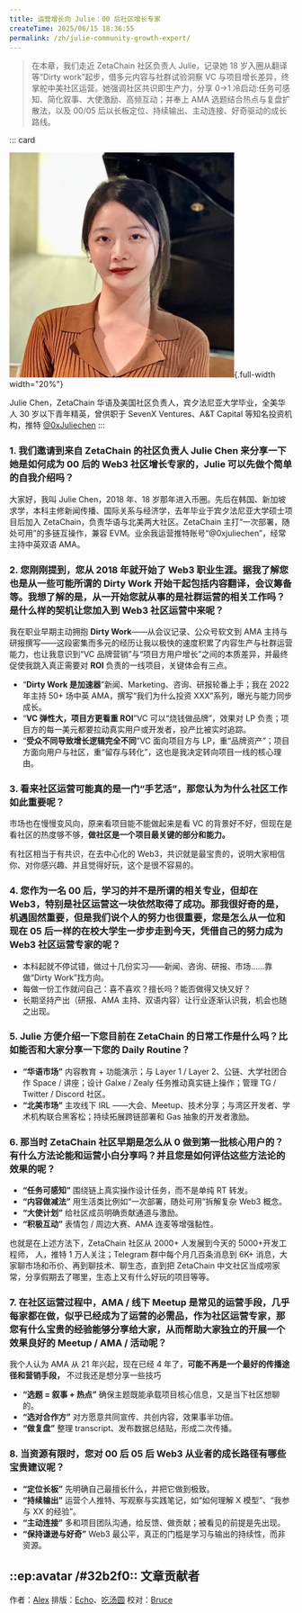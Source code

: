 ```yaml
---
title: 运营增长向 Julie：00 后社区增长专家
createTime: 2025/06/15 18:36:55
permalink: /zh/julie-community-growth-expert/
---
```


> 在本章，我们走近 ZetaChain 社区负责人 Julie，记录她 18 岁入圈从翻译等“Dirty work”起步，借多元内容与社群试验洞察 VC 与项目增长差异，终掌舵中美社区运营。她强调社区共识即生产力，分享 0→1 冷启动:任务可感知、简化叙事、大使激励、高频互动；并奉上 AMA 选题结合热点与复盘扩散法，以及 00/05 后以长板定位、持续输出、主动连接、好奇驱动的成长路线。

::: card

![Julie](../images/interview/julie.jpg){.full-width width="20%"}

Julie Chen，ZetaChain 华语及美国社区负责人，宾夕法尼亚大学毕业，全美华人 30 岁以下青年精英，曾供职于 SevenX Ventures、A&T Capital 等知名投资机构，推特 [@0xJuliechen](https://x.com/0xJuliechen)
:::

### 1. 我们邀请到来自 ZetaChain 的社区负责人 Julie Chen 来分享一下她是如何成为 00 后的 Web3 社区增长专家的，Julie 可以先做个简单的自我介绍吗？

大家好，我叫 Julie Chen，2018 年、18 岁那年进入币圈。先后在韩国、新加坡求学，本科主修新闻传播、国际关系与经济学，去年毕业于宾夕法尼亚大学硕士项目后加入 ZetaChain，负责华语与北美两大社区。ZetaChain 主打“一次部署，随处可用”的多链互操作，兼容 EVM。业余我运营推特账号“@0xjuliechen”，经常主持中英双语 AMA。

### 2. 您刚刚提到，您从 2018 年就开始了 Web3 职业生涯。据我了解您也是从一些可能所谓的 Dirty Work 开始干起包括内容翻译，会议筹备等。我想了解的是，从一开始您就从事的是社群运营的相关工作吗？是什么样的契机让您加入到 Web3 社区运营中来呢？

我在职业早期主动拥抱 **Dirty Work**——从会议记录、公众号软文到 AMA 主持与研报撰写——这段密集而多元的经历让我以极快的速度积累了内容生产与社群运营能力，也让我意识到“VC 品牌营销”与“项目方用户增长”之间的本质差异，并最终促使我跳入真正需要对 **ROI** 负责的一线项目，关键体会有三点。

- “**Dirty Work 是加速器**”新闻、Marketing、咨询、研报轮番上手；我在 2022 年主持 50+ 场中英 AMA，撰写“我们为什么投资 XXX”系列，曝光与能力同步成长。
- “**VC 弹性大，项目方更看重 ROI**”VC 可以“烧钱做品牌”，效果对 LP 负责；项目方的每一美元都要拉动真实用户或开发者，投产比被实时追踪。
- “**受众不同导致增长逻辑完全不同**”VC 面向项目方与 LP，重“品牌资产”；项目方面向用户与社区，重“留存与转化”，这也是我决定转向项目一线的核心理由。

### 3. 看来社区运营可能真的是一门“手艺活”，那您认为为什么社区工作如此重要呢？

市场也在慢慢变风向，原来看项目能不能做起来是看 VC 的背景好不好，但现在是看社区的热度够不够，**做社区是一个项目最关键的部分和能力。**

有社区相当于有共识，在去中心化的 Web3，共识就是最宝贵的，说明大家相信你、对你感兴趣、并且觉得好玩，这个是很不容易的。

### 4. 您作为一名 00 后，学习的并不是所谓的相关专业，但却在 Web3，特别是社区运营这一块依然取得了成功。那我很好奇的是，机遇固然重要，但是我们说个人的努力也很重要，您是怎么从一位和现在 05 后一样的在校大学生一步步走到今天，凭借自己的努力成为 Web3 社区运营专家的呢？

- 本科起就不停试错，做过十几份实习——新闻、咨询、研报、市场……靠做“Dirty Work”找方向。
- 每做一份工作就问自己：喜不喜欢？擅长吗？能否做得又快又好？
- 长期坚持产出（研报、AMA 主持、双语内容）让行业逐渐认识我，机会也随之出现。

### 5. Julie 方便介绍一下您目前在 ZetaChain 的日常工作是什么吗？比如能否和大家分享一下您的 Daily Routine？

- **“华语市场”** 内容教育 + 功能演示；与 Layer 1 / Layer 2、公链、大学社团合作 Space / 讲座；设计 Galxe / Zealy 任务推动真实链上操作；管理 TG / Twitter / Discord 社区。
- **“北美市场”** 主攻线下 IRL ——大会、Meetup、技术分享；与湾区开发者、学术机构联合黑客松；持续拓展跨链部署和 Gas 抽象的开发者激励。

### 6. 那当时 ZetaChain 社区早期是怎么从 0 做到第一批核心用户的？有什么方法论能和运营小白分享吗？并且您是如何评估这些方法论的效果的呢？

- **“任务可感知”** 围绕链上真实操作设计任务，而不是单纯 RT 转发。
- **“内容做减法”** 用生活类比例如“一次部署，随处可用”拆解复杂 Web3 概念。
- **“大使计划”** 给社区成员明确贡献通道与激励。
- **“积极互动”** 表情包 / 周边大赛、AMA 连麦等增强黏性。

也就是在上述方法下，ZetaChain 社区从 2000+ 人发展到今天的 5000+开发工程师， 人，推特 1 万人关注；Telegram 群中每个月几百条消息到 6K+ 消息，大家聊市场和币价、再到聊技术、聊生态，直到把 ZetaChain 中文社区当成唠家常，分享假期去了哪里，生态上又有什么好玩的项目等等。

### 7. 在社区运营过程中，AMA / 线下 Meetup 是常见的运营手段，几乎每家都在做，似乎已经成为了运营的必需品，作为社区运营专家，那您有什么宝贵的经验能够分享给大家，从而帮助大家独立的开展一个效果良好的 Meetup / AMA / 活动呢？

我个人认为 AMA 从 21 年兴起，现在已经 4 年了，**可能不再是一个最好的传播途径和营销手段，** 不过我还是想分享一些技巧

- **“选题 = 叙事 + 热点”** 确保主题既能承载项目核心信息，又是当下社区想聊的。
- **“选对合作方”** 对方愿意共同宣传、共创内容，效果事半功倍。
- **“做复盘”** 整理 transcript、发布数据总结贴，形成二次传播。

### 8. 当资源有限时，您对 00 后 05 后 Web3 从业者的成长路径有哪些宝贵建议呢？

- **“定位长板”** 先明确自己最擅长什么，并把它做到极致。
- **“持续输出”** 运营个人推特、写观察与实践笔记，如“如何理解 X 模型”、“我参与 XX 的经验”。
- **“主动连接”** 多和项目团队沟通，给反馈、做贡献；被看见的前提是先出现。
- **“保持谦逊与好奇”** Web3 最公平，真正的门槛是学习与输出的持续性，而非资源。

## ::ep:avatar /#32b2f0:: 文章贡献者

作者：[Alex](https://x.com/0xAlexWu)
排版：[Echo](https://x.com/Echo_liuchan)、[吃汤圆](https://x.com/web3_cty)
校对：[Bruce](https://x.com/brucexu_eth)
